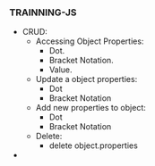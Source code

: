 ### TRAINNING-JS
* CRUD:
  * Accessing Object Properties:
    * Dot.
    * Bracket Notation.
    * Value.
  * Update a object properties:
    * Dot
    * Bracket Notation
  * Add new properties to object:
    * Dot
    * Bracket Notation
  * Delete:
    * delete object.properties
*

